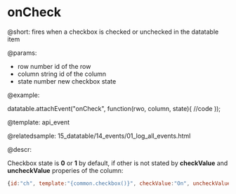 onCheck
========================



@short: fires when a checkbox is checked or unchecked in the datatable item
	

@params:
- row		number		id of the row
- column	string		id of the column
- state		number		new checkbox state

@example:

datatable.attachEvent("onCheck", function(rwo, column, state){
	//code
));


@template:	api_event

@relatedsample:
	15_datatable/14_events/01_log_all_events.html

@descr:

Checkbox state is **0** or **1** by default, if other is not stated by **checkValue** and **uncheckValue** properies of the column: 

~~~js
{id:"ch", template:"{common.checkbox()}", checkValue:"On", uncheckValue:"Off"}
~~~

